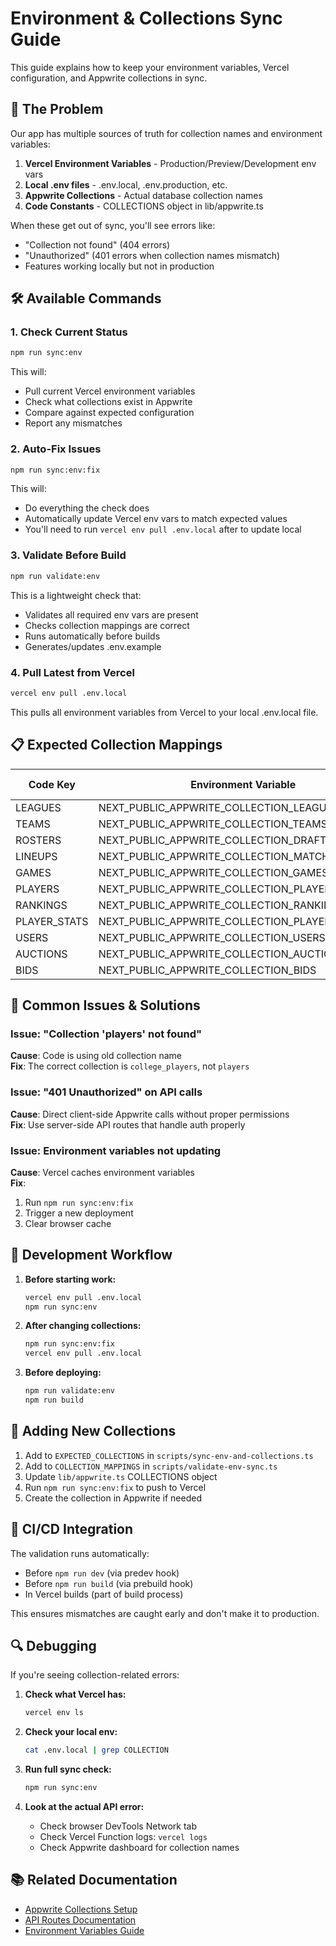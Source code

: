 # Environment & Collections Sync Guide

This guide explains how to keep your environment variables, Vercel configuration, and Appwrite collections in sync.

## 🔄 The Problem

Our app has multiple sources of truth for collection names and environment variables:
1. **Vercel Environment Variables** - Production/Preview/Development env vars
2. **Local .env files** - .env.local, .env.production, etc.
3. **Appwrite Collections** - Actual database collection names
4. **Code Constants** - COLLECTIONS object in lib/appwrite.ts

When these get out of sync, you'll see errors like:
- "Collection not found" (404 errors)
- "Unauthorized" (401 errors when collection names mismatch)
- Features working locally but not in production

## 🛠️ Available Commands

### 1. Check Current Status
```bash
npm run sync:env
```
This will:
- Pull current Vercel environment variables
- Check what collections exist in Appwrite
- Compare against expected configuration
- Report any mismatches

### 2. Auto-Fix Issues
```bash
npm run sync:env:fix
```
This will:
- Do everything the check does
- Automatically update Vercel env vars to match expected values
- You'll need to run `vercel env pull .env.local` after to update local

### 3. Validate Before Build
```bash
npm run validate:env
```
This is a lightweight check that:
- Validates all required env vars are present
- Checks collection mappings are correct
- Runs automatically before builds
- Generates/updates .env.example

### 4. Pull Latest from Vercel
```bash
vercel env pull .env.local
```
This pulls all environment variables from Vercel to your local .env.local file.

## 📋 Expected Collection Mappings

| Code Key | Environment Variable | Appwrite Collection |
|----------|---------------------|-------------------|
| LEAGUES | NEXT_PUBLIC_APPWRITE_COLLECTION_LEAGUES | leagues |
| TEAMS | NEXT_PUBLIC_APPWRITE_COLLECTION_TEAMS | teams |
| ROSTERS | NEXT_PUBLIC_APPWRITE_COLLECTION_DRAFTED_PLAYERS | rosters |
| LINEUPS | NEXT_PUBLIC_APPWRITE_COLLECTION_MATCHUPS | lineups |
| GAMES | NEXT_PUBLIC_APPWRITE_COLLECTION_GAMES | games |
| PLAYERS | NEXT_PUBLIC_APPWRITE_COLLECTION_PLAYERS | college_players |
| RANKINGS | NEXT_PUBLIC_APPWRITE_COLLECTION_RANKINGS | rankings |
| PLAYER_STATS | NEXT_PUBLIC_APPWRITE_COLLECTION_PLAYER_STATS | player_stats |
| USERS | NEXT_PUBLIC_APPWRITE_COLLECTION_USERS | users |
| AUCTIONS | NEXT_PUBLIC_APPWRITE_COLLECTION_AUCTIONS | auctions |
| BIDS | NEXT_PUBLIC_APPWRITE_COLLECTION_BIDS | bids |

## 🚨 Common Issues & Solutions

### Issue: "Collection 'players' not found"
**Cause**: Code is using old collection name  
**Fix**: The correct collection is `college_players`, not `players`

### Issue: "401 Unauthorized" on API calls
**Cause**: Direct client-side Appwrite calls without proper permissions  
**Fix**: Use server-side API routes that handle auth properly

### Issue: Environment variables not updating
**Cause**: Vercel caches environment variables  
**Fix**: 
1. Run `npm run sync:env:fix`
2. Trigger a new deployment
3. Clear browser cache

## 🔧 Development Workflow

1. **Before starting work:**
   ```bash
   vercel env pull .env.local
   npm run sync:env
   ```

2. **After changing collections:**
   ```bash
   npm run sync:env:fix
   vercel env pull .env.local
   ```

3. **Before deploying:**
   ```bash
   npm run validate:env
   npm run build
   ```

## 📝 Adding New Collections

1. Add to `EXPECTED_COLLECTIONS` in `scripts/sync-env-and-collections.ts`
2. Add to `COLLECTION_MAPPINGS` in `scripts/validate-env-sync.ts`
3. Update `lib/appwrite.ts` COLLECTIONS object
4. Run `npm run sync:env:fix` to push to Vercel
5. Create the collection in Appwrite if needed

## 🚀 CI/CD Integration

The validation runs automatically:
- Before `npm run dev` (via predev hook)
- Before `npm run build` (via prebuild hook)
- In Vercel builds (part of build process)

This ensures mismatches are caught early and don't make it to production.

## 🔍 Debugging

If you're seeing collection-related errors:

1. **Check what Vercel has:**
   ```bash
   vercel env ls
   ```

2. **Check your local env:**
   ```bash
   cat .env.local | grep COLLECTION
   ```

3. **Run full sync check:**
   ```bash
   npm run sync:env
   ```

4. **Look at the actual API error:**
   - Check browser DevTools Network tab
   - Check Vercel Function logs: `vercel logs`
   - Check Appwrite dashboard for collection names

## 📚 Related Documentation

- [Appwrite Collections Setup](./APPWRITE_SCHEMA_UPDATE.md)
- [API Routes Documentation](./API_ROUTES.md)
- [Environment Variables Guide](./VERCEL_ENV_NEEDED.md)
